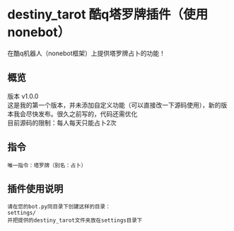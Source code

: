 # destiny_tarot 酷q塔罗牌插件（使用nonebot）
在酷q机器人（nonebot框架）上提供塔罗牌占卜的功能！

## 概览
  版本 v1.0.0  
  这是我的第一个版本，并未添加自定义功能（可以直接改一下源码使用），新的版本我会尽快发布。很久之前写的，代码还需优化  
  目前源码的限制：每人每天只能占卜2次

## 指令  
    唯一指令：塔罗牌（别名：占卜）
    
## 插件使用说明  
    请在您的bot.py同目录下创建这样的目录：
    settings/  
    并把提供的destiny_tarot文件夹放在settings目录下
